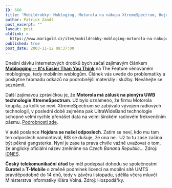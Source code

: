 ```yaml
---
ID: 660
title: 'Mobildrobky: Mobloging, Motorola na nákupu XtremeSpectrum, Hojdarův odposlech'
author: Patrick Zandl
post_excerpt: ""
layout: post
oldlink: >
  https://www.marigold.cz/item/mobildrobky-mobloging-motorola-na-nakupu-xtremespectrum-hojdaruv-odposlech
published: true
post_date: 2003-11-12 08:37:00
---
```

<p>
Dnešní dávku internetových drobků bych začal zajímavým článkem <SPAN><STRONG><A href="http://www.thefeature.com/article?articleid=100193" target=_blank><SPAN><STRONG>Moblogging -- It's Easier Than You Think</STRONG></SPAN></A></STRONG></SPAN>&#160;na The Feature věnovaném moblogingu, tedy mobilním weblogům. Článek vás uvede do problematiky a poskytne hromadu odkazů na podrobnější materiály i služby. Neváhejte se seznámit.</p>

<p>
Další zajímavou zprávičkou je, že <STRONG>Motorola má zálusk na pionýra UWB technologie XtremeSpectrum</STRONG>. Už bylo oznámeno, že firmu Motorola koupila, za kolik se neví. XtremeSpectrum se zabývalo vývojem radiových technologií, v poslední době zejména pak UltraWideBand technologie schopné velmi rychle přenášet data na velmi širokém radiovém frekvenčním pásmu. <A href="http://www.commsdesign.com/news/market_news/OEG20031110S0006" target=_blank>Podrobnosti zde</A>. </p>

<p>
V autě poslance <STRONG>Hojdara se našel odposlech</STRONG>. Zatím se neví, kdo mu tam ten odposlech namontoval, BIS se dušuje, že ona ne. &#160;Už to tu zase začíná být pěkná gangsterka. Nyní je zase ta pravá chvíle vážně uvažovat o tom, že anglický oficiální název změníme na <EM>Czech Banana Republic</EM>... Zdroj: <A href="http://zpravy.idnes.cz/domaci.asp?r=domaci&amp;c=A031111_181035_domaci_has&amp;l=1&amp;t=A031111_181035_domaci_has&amp;r2=domaci" target=_blank>iDNES</A>.</p>

<p>
<STRONG>Český</STRONG> <B class=textt>telekomunikační</B> <B class=textt>úřad</B> by měl podepsat dohodu se společnostmi <B class=textt>Eurotel</B> a <B class=textt>T-Mobile</B> o změně podmínek licencí na mobilní sítě UMTS pravděpodobně do 14 dnů, tedy v závěru listopadu, sdělila včera mluvčí Ministerstva informatiky Klára Volná. Zdroj: Hospodářky.</p>
